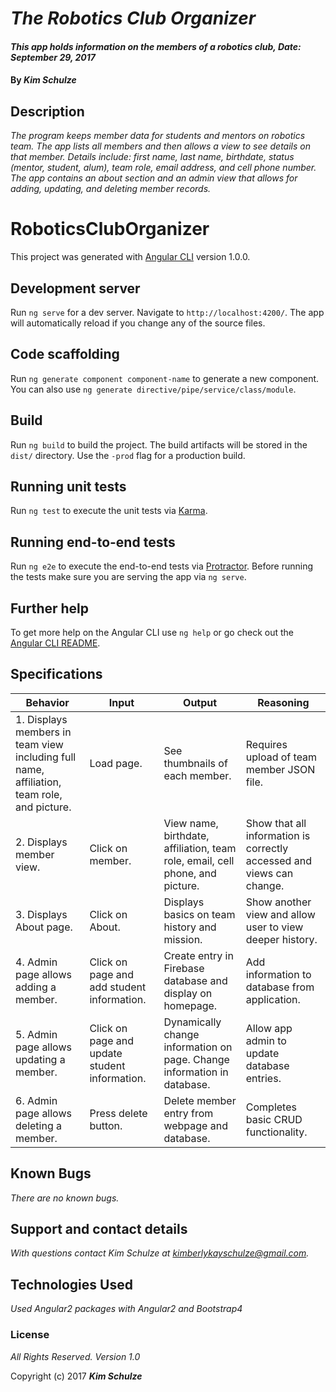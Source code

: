 # _The Robotics Club Organizer_

#### _This app holds information on the members of a robotics club, Date: September 29, 2017_

#### By _**Kim Schulze**_

## Description

_The program keeps member data for students and mentors on robotics team.  The app lists all members and then allows a view to see details on that member.  Details include:  first name, last name, birthdate, status (mentor, student, alum), team role, email address, and cell phone number.  The app contains an about section and an admin view that allows for adding, updating, and deleting member records._

# RoboticsClubOrganizer

This project was generated with [Angular CLI](https://github.com/angular/angular-cli) version 1.0.0.

## Development server

Run `ng serve` for a dev server. Navigate to `http://localhost:4200/`. The app will automatically reload if you change any of the source files.

## Code scaffolding

Run `ng generate component component-name` to generate a new component. You can also use `ng generate directive/pipe/service/class/module`.

## Build

Run `ng build` to build the project. The build artifacts will be stored in the `dist/` directory. Use the `-prod` flag for a production build.

## Running unit tests

Run `ng test` to execute the unit tests via [Karma](https://karma-runner.github.io).

## Running end-to-end tests

Run `ng e2e` to execute the end-to-end tests via [Protractor](http://www.protractortest.org/).
Before running the tests make sure you are serving the app via `ng serve`.

## Further help

To get more help on the Angular CLI use `ng help` or go check out the [Angular CLI README](https://github.com/angular/angular-cli/blob/master/README.md).

## Specifications
| Behavior | Input | Output | Reasoning |
| ---- | ---- | ---- | ---- |
| 1. Displays members in team view including full name, affiliation, team role, and picture. | Load page. | See thumbnails of each member. | Requires upload of team member JSON file. |
| 2. Displays member view. | Click on member. | View name, birthdate, affiliation, team role, email, cell phone, and picture. | Show that all information is correctly accessed and views can change. |
| 3. Displays About page. | Click on About. | Displays basics on team history and mission. | Show another view and allow user to view deeper history. |
| 4. Admin page allows adding a member. | Click on page and add student information. | Create entry in Firebase database and display on homepage. | Add information to database from application. |
| 5. Admin page allows updating a member. | Click on page and update student information. | Dynamically change information on page. Change information in database. | Allow app admin to update database entries. |
| 6. Admin page allows deleting a member. | Press delete button. | Delete member entry from webpage and database. | Completes basic CRUD functionality. |

## Known Bugs

_There are no known bugs._

## Support and contact details

_With questions contact Kim Schulze at kimberlykayschulze@gmail.com._

## Technologies Used

_Used Angular2 packages with Angular2 and Bootstrap4_

### License

*All Rights Reserved.  Version 1.0*

Copyright (c) 2017 **_Kim Schulze_**
